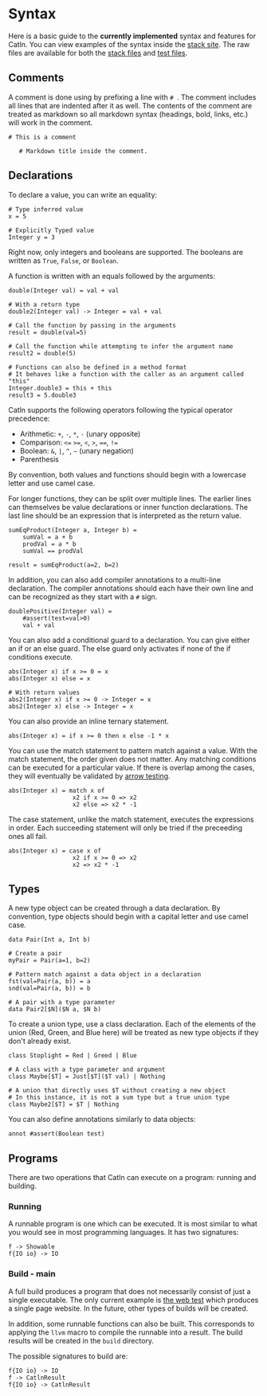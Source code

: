 # Syntax

Here is a basic guide to the **currently implemented** syntax and features for Catln.
You can view examples of the syntax inside the [stack site](https://stack.catln.dev).
The raw files are available for both the [stack files](https://github.com/zachgk/catln/tree/master/stack) and [test files](https://github.com/zachgk/catln/tree/master/test/code).

## Comments

A comment is done using by prefixing a line with `# `. The comment includes all lines that are indented after it as well. The contents of the comment are treated as markdown so all markdown syntax (headings, bold, links, etc.) will work in the comment.

```
# This is a comment

   # Markdown title inside the comment.
```

## Declarations

To declare a value, you can write an equality:

```
# Type inferred value
x = 5

# Explicitly Typed value
Integer y = 3

```

Right now, only integers and booleans are supported. The booleans are written as `True`, `False`, or `Boolean`.

A function is written with an equals followed by the arguments:

```
double(Integer val) = val + val

# With a return type
double2(Integer val) -> Integer = val + val

# Call the function by passing in the arguments
result = double(val=5)

# Call the function while attempting to infer the argument name
result2 = double(5)

# Functions can also be defined in a method format
# It behaves like a function with the caller as an argument called "this"
Integer.double3 = this + this
result3 = 5.double3
```

Catln supports the following operators following the typical operator precedence:

- Arithmetic: `+`, `-`, `*`, `-` (unary opposite)
- Comparison: `<=` `>=`, `<`, `>`, `==`, `!=`
- Boolean: `&`, `|`, `^`, `~` (unary negation)
- Parenthesis

By convention, both values and functions should begin with a lowercase letter and use camel case.

For longer functions, they can be split over multiple lines. The earlier lines can themselves be value declarations or inner function declarations. The last line should be an expression that is interpreted as the return value.

```
sumEqProduct(Integer a, Integer b) =
    sumVal = a + b
    prodVal = a * b
    sumVal == prodVal
    
result = sumEqProduct(a=2, b=2)
```

In addition, you can also add compiler annotations to a multi-line declaration. The compiler annotations should each have their own line and can be recognized as they start with a `#` sign.

```
doublePositive(Integer val) =
    #assert(test=val>0)
    val + val
```

You can also add a conditional guard to a declaration. You can give either an if or an else guard. The else guard only activates if none of the if conditions execute.

```
abs(Integer x) if x >= 0 = x
abs(Integer x) else = x

# With return values
abs2(Integer x) if x >= 0 -> Integer = x
abs2(Integer x) else -> Integer = x
```

You can also provide an inline ternary statement.

```
abs(Integer x) = if x >= 0 then x else -1 * x
```

You can use the match statement to pattern match against a value. With the match statement, the order given does not matter. Any matching conditions can be executed for a particular value. If there is overlap among the cases, they will eventually be validated by [arrow testing](philosophy/arrowTesting.md).

```
abs(Integer x) = match x of
                  x2 if x >= 0 => x2
                  x2 else => x2 * -1
```

The case statement, unlike the match statement, executes the expressions in order. Each succeeding statement will only be tried if the preceeding ones all fail.

```
abs(Integer x) = case x of
                  x2 if x >= 0 => x2
                  x2 => x2 * -1
```


## Types

A new type object can be created through a data declaration. By convention, type objects should begin with a capital letter and use camel case.

```
data Pair(Int a, Int b)

# Create a pair
myPair = Pair(a=1, b=2)

# Pattern match against a data object in a declaration
fst(val=Pair(a, b)) = a
snd(val=Pair(a, b)) = b

# A pair with a type parameter
data Pair2[$N]($N a, $N b)
```

To create a union type, use a class declaration. Each of the elements of the union (Red, Green, and Blue here) will be treated as new type objects if they don't already exist.

```
class Stoplight = Red | Greed | Blue

# A class with a type parameter and argument
class Maybe[$T] = Just[$T]($T val) | Nothing

# A union that directly uses $T without creating a new object
# In this instance, it is not a sum type but a true union type
class Maybe2[$T] = $T | Nothing
```

You can also define annotations similarly to data objects:

```
annot #assert(Boolean test)
```

## Programs

There are two operations that Catln can execute on a program: running and building.

### Running

A runnable program is one which can be executed. It is most similar to what you would see in most programming languages. It has two signatures:

```
f -> Showable
f{IO io} -> IO
```

### Build - main

A full build produces a program that does not necessarily consist of just a single executable. The only current example is [the web test](../test/build/web.ct) which produces a single page website. In the future, other types of builds will be created.

In addition, some runnable functions can also be built. This corresponds to applying the `llvm` macro to compile the runnable into a result. The build results will be created in the `build` directory.

The possible signatures to build are:

```
f{IO io} -> IO
f -> CatlnResult
f{IO io} -> CatlnResult
```

